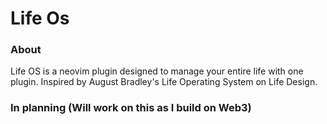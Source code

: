 # Life Os

### About

Life OS is a neovim plugin designed to manage your entire life with one plugin. Inspired by August Bradley's Life Operating System on Life Design.


### In planning (Will work on this as I build on Web3)

